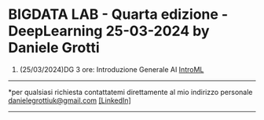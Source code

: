 # BIGDATA LAB - Quarta edizione - DeepLearning  25-03-2024 by Daniele Grotti

1. (25/03/2024)DG 3 ore: Introduzione Generale AI [IntroML](pdf/AI_D&G.pdf)



-----------------------------------------------------------------------------------------------------------------------------------------------------------

*per qualsiasi richiesta contattatemi direttamente al mio indirizzo personale danielegrottiuk@gmail.com [[LinkedIn]](https://www.linkedin.com/in/daniele-grotti/)

------------------------------------------------------------------------------------------------------------------------------------------------------